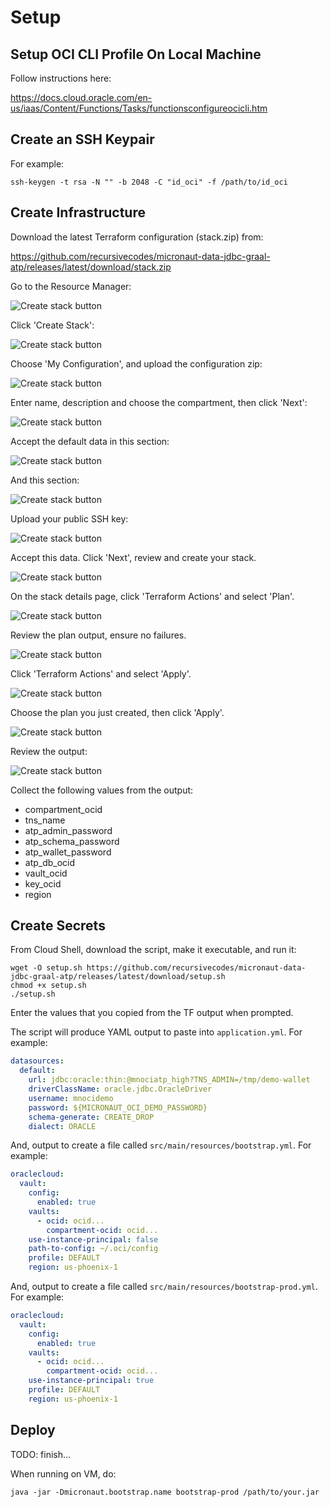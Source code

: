 # Setup

## Setup OCI CLI Profile On Local Machine

Follow instructions here:

https://docs.cloud.oracle.com/en-us/iaas/Content/Functions/Tasks/functionsconfigureocicli.htm

## Create an SSH Keypair

For example:

```shell script
ssh-keygen -t rsa -N "" -b 2048 -C "id_oci" -f /path/to/id_oci
```

## Create Infrastructure

Download the latest Terraform configuration (stack.zip) from: 

https://github.com/recursivecodes/micronaut-data-jdbc-graal-atp/releases/latest/download/stack.zip

Go to the Resource Manager:

![Create stack button](images/resource_manager_link.png)

Click 'Create Stack':

![Create stack button](images/create_stack_btn.png)

Choose 'My Configuration', and upload the configuration zip:

![Create stack button](images/stack_info_1.png)

Enter name, description and choose the compartment, then click 'Next':

![Create stack button](images/stack_info_2.png)

Accept the default data in this section:

![Create stack button](images/stack_var_1.png)

And this section:

![Create stack button](images/stack_var_2.png)

Upload your public SSH key:

![Create stack button](images/stack_var_3.png)

Accept this data. Click 'Next', review and create your stack.

![Create stack button](images/stack_var_4.png)

On the stack details page, click 'Terraform Actions' and select 'Plan'.

![Create stack button](images/stack_plan.png)

Review the plan output, ensure no failures.

![Create stack button](images/plan_log.png)

Click 'Terraform Actions' and select 'Apply'.

![Create stack button](images/stack_apply.png)

Choose the plan you just created, then click 'Apply'.

![Create stack button](images/stack_apply_2.png)

Review the output:

![Create stack button](images/tf_output.png)

Collect the following values from the output:

* compartment_ocid
* tns_name
* atp_admin_password
* atp_schema_password
* atp_wallet_password
* atp_db_ocid
* vault_ocid
* key_ocid
* region

## Create Secrets

From Cloud Shell, download the script, make it executable, and run it:

```shell script
wget -O setup.sh https://github.com/recursivecodes/micronaut-data-jdbc-graal-atp/releases/latest/download/setup.sh
chmod +x setup.sh
./setup.sh
```

Enter the values that you copied from the TF output when prompted.

The script will produce YAML output to paste into `application.yml`. For example: 

```yaml
datasources:
  default:
    url: jdbc:oracle:thin:@mnociatp_high?TNS_ADMIN=/tmp/demo-wallet
    driverClassName: oracle.jdbc.OracleDriver
    username: mnocidemo
    password: ${MICRONAUT_OCI_DEMO_PASSWORD}
    schema-generate: CREATE_DROP
    dialect: ORACLE
```

And, output to create a file called `src/main/resources/bootstrap.yml`. For example:

```yaml
oraclecloud:
  vault:
    config:
      enabled: true
    vaults:
      - ocid: ocid...
        compartment-ocid: ocid...
    use-instance-principal: false
    path-to-config: ~/.oci/config
    profile: DEFAULT
    region: us-phoenix-1
```

And, output to create a file called `src/main/resources/bootstrap-prod.yml`. For example:

```yaml 
oraclecloud:
  vault:
    config:
      enabled: true
    vaults:
      - ocid: ocid...
        compartment-ocid: ocid...
    use-instance-principal: true
    profile: DEFAULT
    region: us-phoenix-1
```

## Deploy

TODO: finish...

When running on VM, do:
```shell script
java -jar -Dmicronaut.bootstrap.name bootstrap-prod /path/to/your.jar
```
